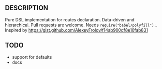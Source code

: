 ## DESCRIPTION
Pure DSL implementation for routes declaration. Data-driven and hierarchical. Pull requests are welcome. Needs `require("babel/polyfill");`.
Inspired by https://gist.github.com/AlexeyFrolov/f14ab900df8e10fab831
## TODO
* support for defaults
* docs
